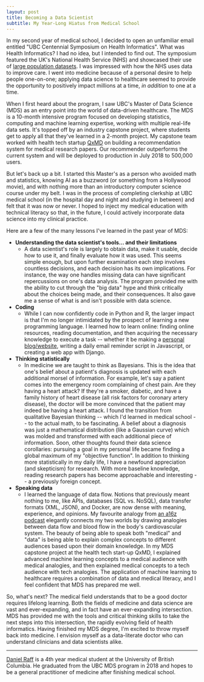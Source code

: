 ```yaml
---
layout: post
title: Becoming a Data Scientist
subtitle: My Year-Long Hiatus from Medical School
---
```


In my second year of medical school, I decided to open an unfamiliar email entitled "UBC Centennial Symposium on Health Informatics". What was Health Informatics? I had no idea, but I intended to find out. The symposium featured the UK's National Health Service (NHS) and showcased their use of [large population datasets](https://www.genomicsengland.co.uk/). I was impressed with how the NHS uses data to improve care. I went into medicine because of a personal desire to help people one-on-one; applying data science to healthcare seemed to provide the opportunity to positively impact millions at a time, *in addition* to one at a time.

When I first heard about the program, I saw UBC's Master of Data Science (MDS) as an entry point into the world of data-driven healthcare. 
The MDS is a 10-month intensive program focused on developing statistics, computing and machine learning expertise, working with multiple real-life data sets. It's topped off by an industry capstone project, where students get to apply all that they've learned in a 2-month project. My capstone team worked with health tech startup [QxMD](https://qxmd.com/) on building a recommendation system for medical research papers. Our recommender outperforms the current system and will be deployed to production in July 2018 to 500,000 users.

But let's back up a bit. I started this Master's as a person who avoided math and statistics, knowing AI as a buzzword (or something from a Hollywood movie), and with nothing more than an introductory computer science course under my belt. I was in the process of completing clerkship at UBC medical school (in the hospital day and night and studying in between) and felt that it was now or never. I hoped to inject my medical education with technical literacy so that, in the future, I could actively incorporate data science into my clinical practice. 

Here are a few of the many lessons I've learned in the past year of MDS:
 
* **Understanding the data scientist's tools... and their limitations**
    * A data scientist's role is largely to obtain data, make it usable, decide how to use it, and finally evaluate how it was used. This seems simple enough, but upon further examination each step involves countless decisions, and each decision has its own implications. For instance, the way one handles missing data can have significant repercussions on one's data analysis. The program provided me with the ability to cut through the "big data" hype and think critically about the choices being made, and their consequences. It also gave me a sense of what is and isn't possible with data science.
* **Coding**
    * While I can now confidently code in Python and R, the larger impact is that I'm no longer intimidated by the prospect of learning a new programming language. I learned how to learn online: finding online resources, reading documentation, and then acquiring the necessary knowledge to execute a task -- whether it be making a [personal blog/website](https://danielraff.com/about/), writing a daily email reminder script in Javascript, or creating a web app with Django. 
* **Thinking statistically**
    * In medicine we are taught to think as Bayesians. This is the idea that one's belief about a patient's diagnosis is updated with each additional morsel of information. For example, let's say a patient comes into the emergency room complaining of chest pain. Are they having a heart attack? If they're a smoker, diabetic, and have a family history of heart disease (all risk factors for coronary artery disease), the doctor will be more convinced that the patient may indeed be having a heart attack. I found the transition from qualitative Bayesian thinking -- which I'd learned in medical school -- to the actual math, to be fascinating. A belief about a diagnosis was just a mathematical distribution (like a Gaussian curve) which was molded and transformed with each additional piece of information. Soon, other thoughts found their data science corollaries: pursuing a goal in my personal life became finding a global maximum of my "objective function". In addition to thinking more statistically in my daily life, I have a newfound appreciation (and skepticism) for research. With more baseline knowledge, reading research papers has become approachable and interesting -- a previously foreign concept.
* **Speaking data**
    * I learned the language of data flow. Notions that previously meant nothing to me, like APIs, databases (SQL vs. NoSQL), data transfer formats (XML, JSON), and Docker, are now dense with meaning, experience, and opinions. My favourite analogy from [an a16z podcast](https://a16z.com/2018/03/13/api-economy-why-what-how/) elegantly connects my two worlds by drawing analogies between data flow and blood flow in the body's cardiovascular system. The beauty of being able to speak both "medical" and "data" is being able to explain complex concepts to different audiences based upon their domain knowledge. In my MDS capstone project at the health tech start-up QxMD, I explained advanced machine learning concepts to a medical audience with medical analogies, and then explained medical concepts to a tech audience with tech analogies. The application of machine learning to healthcare requires a combination of data and medical literacy, and I feel confident that MDS has prepared me well.
 
So, what's next? The medical field understands that to be a good doctor requires lifelong learning. Both the fields of medicine and data science are vast and ever-expanding, and in fact have an ever-expanding intersection. MDS has provided me with the tools and critical thinking skills to take the next steps into this intersection, the rapidly evolving field of health informatics. Having finished my MDS degree, I'm excited to throw myself back into medicine. I envision myself as a data-literate doctor who can understand clinicians and data scientists alike. 

---------

[Daniel Raff](https://danielraff.com/about/) is a 4th year medical student at the University of British Columbia. He graduated from the UBC MDS program in 2018 and hopes to be a general practitioner of medicine after finishing medical school.
